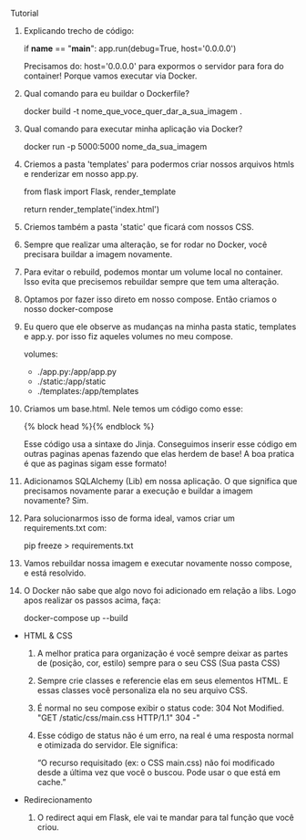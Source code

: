 Tutorial

1. Explicando trecho de código:

    if __name__ == "__main__":
        app.run(debug=True, host='0.0.0.0')

    Precisamos do: host='0.0.0.0' para expormos o servidor para fora do container!
    Porque vamos executar via Docker.

2. Qual comando para eu buildar o Dockerfile?

    docker build -t nome_que_voce_quer_dar_a_sua_imagem .

3. Qual comando para executar minha aplicação via Docker?

    docker run -p 5000:5000 nome_da_sua_imagem

4. Criemos a pasta 'templates' para podermos criar nossos arquivos htmls e renderizar em nosso app.py.

    from flask import Flask, render_template

    return render_template('index.html')

5. Criemos também a pasta 'static' que ficará com nossos CSS.

6. Sempre que realizar uma alteração, se for rodar no Docker, você precisara buildar a imagem novamente.

7. Para evitar o rebuild, podemos montar um volume local no container. Isso evita que precisemos rebuildar sempre que tem uma alteração.

8. Optamos por fazer isso direto em nosso compose. Então criamos o nosso docker-compose

9. Eu quero que ele observe as mudanças na minha pasta static, templates e app.y. por isso fiz aqueles volumes no meu compose.

    volumes:
      - ./app.py:/app/app.py
      - ./static:/app/static
      - ./templates:/app/templates

10. Criamos um base.html. Nele temos um código como esse:

    {% block head %}{% endblock %}

    Esse código usa a sintaxe do Jinja. Conseguimos inserir esse código em outras paginas apenas fazendo que elas herdem de base!
    A boa pratica é que as paginas sigam esse formato!

11. Adicionamos SQLAlchemy (Lib) em nossa aplicação. O que significa que precisamos novamente parar a execução e buildar a imagem novamente? Sim.

12. Para solucionarmos isso de forma ideal, vamos criar um requirements.txt com:

    pip freeze > requirements.txt

13. Vamos rebuildar nossa imagem e executar novamente nosso compose, e está resolvido.

14. O Docker não sabe que algo novo foi adicionado em relação a libs. Logo apos realizar os passos acima, faça:

    docker-compose up --build

- HTML & CSS

    1. A melhor pratica para organização é você sempre deixar as partes de (posição, cor, estilo) sempre para o seu CSS (Sua pasta CSS)

    2. Sempre crie classes e referencie elas em seus elementos HTML. E essas classes você personaliza ela no seu arquivo CSS.

    3. É normal no seu compose exibir o status code: 304 Not Modified. "GET /static/css/main.css HTTP/1.1" 304 -"

    4. Esse código de status não é um erro, na real é uma resposta normal e otimizada do servidor. Ele significa:

        “O recurso requisitado (ex: o CSS main.css) não foi modificado desde a última vez que você o buscou. Pode usar o que está em cache.”
    
- Redirecionamento

    1. O redirect aqui em Flask, ele vai te mandar para tal função que você criou.